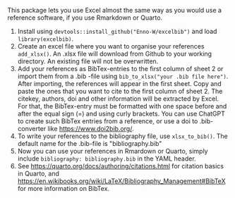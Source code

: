This package lets you use Excel almost the same way as you would use a reference software, if you use Rmarkdown or Quarto. 
1. Install using  `devtools::install_github("Enno-W/excelbib")` and load `library(excelbib)`.
2. Create an excel file where you want to organise your references `add_xlsx()`. An .xlsx file will download from Github to your working directory. An existing file will not be overwritten. 
3. Add your references as BibTex-entries to the first column of sheet 2 or import them from a .bib -file using `bib_to_xlsx("your .bib file here")`. After importing, the references will appear in the first sheet. Copy and paste the ones that you want to cite to the first column of sheet 2. The citekey, authors, doi and other information will be extracted by Excel. For that, the BibTex-entry must be formatted with one space before and after the equal sign (=) and using curly brackets. You can use ChatGPT to create such BibTex entries from a reference, or use a doi to .bib-converter like https://www.doi2bib.org/. 
5. To write your references to the bibliography file, use `xlsx_to_bib()`. The default name for the .bib-file is "bibliography.bib"
6. Now you can use your references in Rmardown or Quarto, simply include `bibliography: bibliography.bib` in the YAML header.
7. See https://quarto.org/docs/authoring/citations.html for citation basics in Quarto, and https://en.wikibooks.org/wiki/LaTeX/Bibliography_Management#BibTeX for more information on BibTex. 
